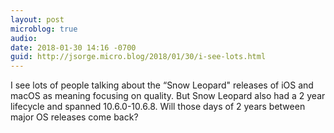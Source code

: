 ```yaml
---
layout: post
microblog: true
audio: 
date: 2018-01-30 14:16 -0700
guid: http://jsorge.micro.blog/2018/01/30/i-see-lots.html
---
```

I see lots of people talking about the “Snow Leopard" releases of iOS and macOS as meaning focusing on quality. But Snow Leopard also had a 2 year lifecycle and spanned 10.6.0-10.6.8. Will those days of 2 years between major OS releases come back?
